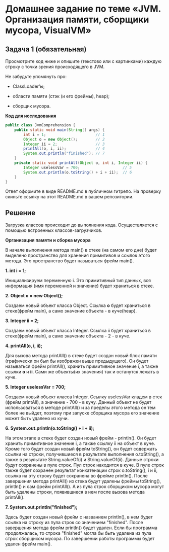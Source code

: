 # **Домашнее задание по теме «JVM. Организация памяти, сборщики мусора, VisualVM»**

## **Задача 1 (обязательная)**

Просмотрите код ниже и опишите (текстово или с картинками) каждую строку с точки зрения происходящего в JVM.

Не забудьте упомянуть про:

* ClassLoader’ы;

* области памяти (стэк (и его фреймы), heap);
* сборщик мусора.

**Код для исследования**

```java
public class JvmComprehension {
    public static void main(String[] args) {
        int i = 1;                      // 1
        Object o = new Object();        // 2
        Integer ii = 2;                 // 3
        printAll(o, i, ii);             // 4
        System.out.println("finished"); // 7
    }
    private static void printAll(Object o, int i, Integer ii) {
        Integer uselessVar = 700;                   // 5
        System.out.println(o.toString() + i + ii);  // 6
    }
}
```

Ответ оформите в виде README.md в публичном гитрепо. На проверку скиньте ссылку на этот README.md в вашем репозитории.

## **Решение**

Загрузка классов происходит до выполнения кода. Осуществляется с помощью встроенных классов-загрузчиков.

**Организация памяти и сборка мусора**

В начале выполнения метода main() в стеке (на самом его дне) будет выделено пространство для хранения примитивов и ссылок этого метода. Это пространство будет называться фрейм main().


**1.  int i = 1;**

Инициализируем переменную i. Это примитивный тип данных, вся информация (имя переменной и значение) будет храниться в стеке.

**2.  Object o = new Object();**

Создаем новый объект класса Object. Ссылка **o** будет храниться в стеке(фрейм main), а само значение объекта - в куче(heap).

**3.  Integer ii = 2;**

Создаем новый объект класса Integer. Ссылка ii будет храниться в стеке(фрейм main), а само значение объекта - 2 - в куче.

**4.  printAll(o, i, ii);**

Для вызова метода  printAll() в стеке будет создан новый блок памяти (графически он был бы изображен выше предыдущего). Он будет называться фрейм printAll(), хранить примитивное значение i, а также ссылки **o** и **ii**. Сами же объекты(их значения) так и останутся лежать в куче.


**5.  Integer uselessVar = 700;**

Создаем новый объект класса Integer. Ссылку uselessVar кладем в стек (фрейм printAll), а значение - 700 - в кучу.
Данный объект не будет использоваться в методе printAll() и за пределы этого метода он тем более не выйдет, поэтому при запуске сборщика мусора его значение может быть удалено из кучи.

**6.  System.out.println(o.toString() + i + ii);**

На этом этапе в стеке будет создан новый фрейм - println(). Он будет хранить примитивное значение i, а также ссылку ii на объект в куче. Кроме того будет создан новый фрейм toString(), он будет содержать ссылки на строки, получившиеся в результате выполнения o.toString(), а также в результате String.valueOf(i) и String.valueOf(ii). Данные строки будут сохранены в пуле строк. Пул строк находится в куче. В пуле строк также будет сохранен результат конкатенации строк o.toString(), i и ii, ссылка на эту строку будет сохранена во фрейме println().
После завершения метода printAll() из стека будут удалены фреймы toString(), println() и сам фрейм printAll(). А из пула строк сборщиком мусора могут быть удалены строки, появившиеся в нем после вызова метода printAll().

**7.  System.out.println("finished");**

Здесь будет создан новый фрейм с названием println(), в нем будет ссылка на строку из пула строк со значением "finished". После завершения метода фрейм println() будет удален. Если бы программа продолжалась, то строка "finished" могла бы быть удалена из пула строк сборщиком мусора.
По завершении работы программы будет удален фрейм main().